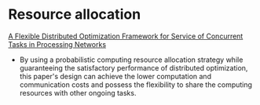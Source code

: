 # Resource allocation 

[A Flexible Distributed Optimization Framework for Service of Concurrent Tasks in Processing Networks](https://ieeexplore.ieee.org/stamp/stamp.jsp?tp=&arnumber=8737632)

- By using a probabilistic computing resource allocation strategy while guaranteeing the satisfactory performance of distributed optimization, this paper's design can achieve the lower computation and communication costs and possess the flexibility to share the computing resources with other ongoing tasks.